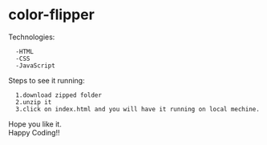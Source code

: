 # color-flipper
 
 Technologies:

      -HTML
      -CSS
      -JavaScript

Steps to see it running:

      1.download zipped folder   
      2.unzip it  
      3.click on index.html and you will have it running on local mechine.

 Hope you like it.  
 Happy Coding!!
